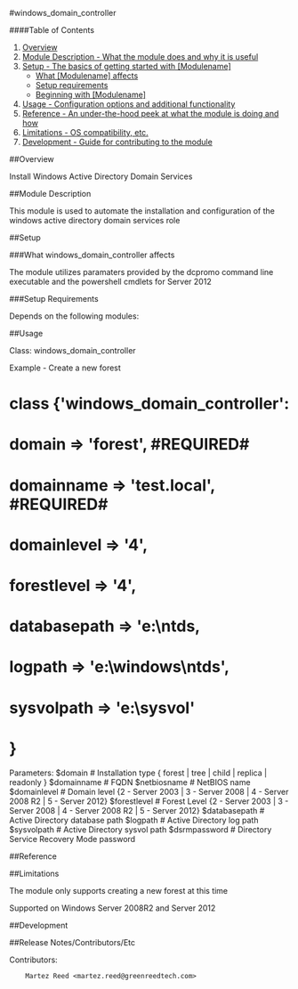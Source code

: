 #windows_domain_controller

####Table of Contents

1. [Overview](#overview)
2. [Module Description - What the module does and why it is useful](#module-description)
3. [Setup - The basics of getting started with [Modulename]](#setup)
    * [What [Modulename] affects](#what-[modulename]-affects)
    * [Setup requirements](#setup-requirements)
    * [Beginning with [Modulename]](#beginning-with-[Modulename])
4. [Usage - Configuration options and additional functionality](#usage)
5. [Reference - An under-the-hood peek at what the module is doing and how](#reference)
5. [Limitations - OS compatibility, etc.](#limitations)
6. [Development - Guide for contributing to the module](#development)

##Overview

Install Windows Active Directory Domain Services

##Module Description

This module is used to automate the installation and configuration of the windows active directory domain services role

##Setup

###What windows_domain_controller affects

The module utilizes paramaters provided by the dcpromo command line executable and the powershell cmdlets for Server 2012

###Setup Requirements
 
Depends on the following modules:

##Usage

Class: windows_domain_controller

Example - Create a new forest

#  class {'windows_domain_controller':
#   domain        => 'forest',      #REQUIRED#
#   domainname    => 'test.local',  #REQUIRED#
#   domainlevel   => '4',
#   forestlevel   => '4',
#   databasepath  => 'e:\ntds,
#   logpath       => 'e:\windows\ntds',
#   sysvolpath    => 'e:\sysvol'
#   }

Parameters:
  $domain        # Installation type { forest | tree | child | replica | readonly }
  $domainname    # FQDN
  $netbiosname   # NetBIOS name
  $domainlevel   # Domain level {2 - Server 2003 | 3 - Server 2008 | 4 - Server 2008 R2 | 5 - Server 2012}
  $forestlevel   # Forest Level {2 - Server 2003 | 3 - Server 2008 | 4 - Server 2008 R2 | 5 - Server 2012}
  $databasepath  # Active Directory database path
  $logpath       # Active Directory log path
  $sysvolpath    # Active Directory sysvol path
  $dsrmpassword  # Directory Service Recovery Mode password

##Reference

##Limitations

The module only supports creating a new forest at this time

Supported on Windows Server 2008R2 and Server 2012

##Development

##Release Notes/Contributors/Etc

Contributors:

        Martez Reed <martez.reed@greenreedtech.com>
